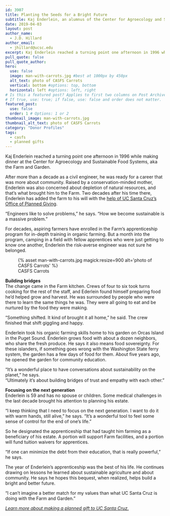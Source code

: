 ```yaml
---
id: 3907
title: Planting the Seeds for a Bright Future
subtitle: Kaj Enderlein, an alumnus of the Center for Agroecology and Sustainable Food Systems apprenticeship, has established a planned gift to the program that changed his life.
date: 2019-04-03
layout: post
author_name:
  - J.D. Hillard
author_email:
  - jhillard@ucsc.edu
excerpt: Kaj Enderlein reached a turning point one afternoon in 1996 while making dinner at the Center for Agroecology and Sustainable Food Systems, aka the Farm and Garden.
pull_quote: false
pull_quote_author:
hero:
  use: false
  image: man-with-carrots.jpg #best at 1000px by 450px
  alt_text: photo of CASFS Carrots
  vertical: bottom #options: top, bottom
  horizontal: left #options: left, right
# Is this a featured post? Applies to first two columns on Post Archive Page.
# If true, use: true; if false, use: false and order does not matter.
featured_post:
  use: false
  order: 1 # Options: 1 or 2
thumbnail_image: man-with-carrots.jpg
thumbnail_alt_text: photo of CASFS Carrots
category: "Donor Profiles"
tags:
  - casfs
  - planned gifts
---
```

Kaj Enderlein reached a turning point one afternoon in 1996 while making dinner at the Center for Agroecology and Sustainable Food Systems, aka the Farm and Garden.

After more than a decade as a civil engineer, he was ready for a career that was more about community. Raised by a conservation-minded mother, Enderlein was also concerned about depletion of natural resources, and that’s what brought him to the Farm. Two decades after his time there, Enderlein has added the farm to his will with the [help of UC Santa Cruz&#8217;s Office of Planned Giving](http://plannedgifts.ucsc.edu/).

“Engineers like to solve problems,” he says. “How we become sustainable is a massive problem.”

For decades, aspiring farmers have enrolled in the Farm’s apprenticeship program for in-depth training in organic farming. But a month into the program, camping in a field with fellow apprentices who were just getting to know one another, Enderlein the risk-averse engineer was not sure he belonged.
<figure class="inline-image full">
{% asset man-with-carrots.jpg magick:resize=900 alt='photo of CASFS Carrots' %}
<figcaption>CASFS Carrots</figcaption></figure>

**Building bridges**  
The change came in the Farm kitchen. Crews of four to six took turns cooking for the rest of the staff, and Ederlein found himself preparing food he’d helped grow and harvest. He was surrounded by people who were there to learn the same things he was. They were all going to eat and be nurtured by the food they were making.

“Something shifted. It kind of brought it all home,” he said. The crew finished that shift giggling and happy.

Enderlein took his organic farming skills home to his garden on Orcas Island in the Puget Sound. Enderlein grows food with about a dozen neighbors, who share the fresh produce. He says it also means food sovereignty. For these islanders, if something goes wrong with the Washington State ferry system, the garden has a few days of food for them. About five years ago, he opened the garden for community education.

“It’s a wonderful place to have conversations about sustainability on the planet,” he says.  
“Ultimately it’s about building bridges of trust and empathy with each other.”

**Focusing on the next generation**  
Enderlein is 59 and has no spouse or children. Some medical challenges in the last decade brought his attention to planning his estate.

“I keep thinking that I need to focus on the next generation. I want to do it with warm hands, still alive,” he says. “It’s a wonderful tool to feel some sense of control for the end of one’s life.”

So he designated the apprenticeship that had taught him farming as a beneficiary of his estate. A portion will support Farm facilities, and a portion will fund tuition waivers for apprentices.

“If one can minimize the debt from their education, that is really powerful,” he says.

The year of Enderlein’s apprenticeship was the best of his life. He continues drawing on lessons he learned about sustainable agriculture and about community. He says he hopes this bequest, when realized, helps build a bright and better future.

“I can’t imagine a better match for my values than what UC Santa Cruz is doing with the Farm and Garden.”

[_Learn more about making a planned gift to UC Santa Cruz._](http://plannedgifts.ucsc.edu/)
